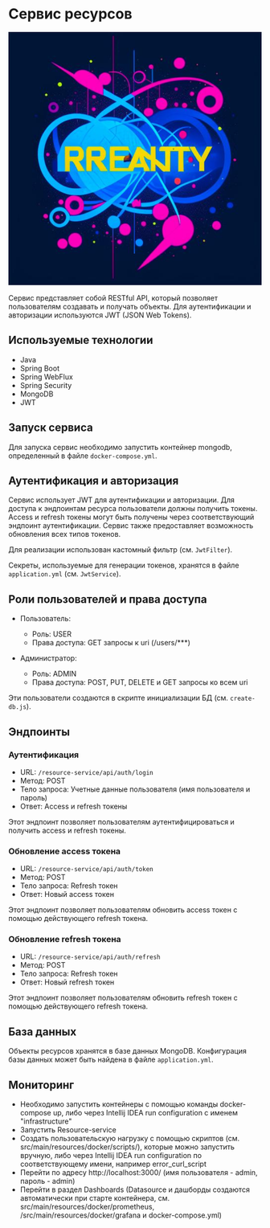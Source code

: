 # Сервис ресурсов

<div style="text-align: center;">
  <img src="docs/logo.jpg" alt="Логотип проекта">
</div>

Сервис представляет собой RESTful API, который позволяет пользователям создавать и получать объекты.
Для аутентификации и авторизации используются JWT (JSON Web Tokens).

## Используемые технологии

- Java
- Spring Boot
- Spring WebFlux
- Spring Security
- MongoDB
- JWT

## Запуск сервиса

Для запуска сервис необходимо запустить контейнер mongodb, определенный в файле `docker-compose.yml`.

## Аутентификация и авторизация

Сервис использует JWT для аутентификации и авторизации. Для доступа к эндпоинтам ресурса пользователи
должны получить токены. Access и refresh токены могут быть получены через соответствующий
эндпоинт аутентификации. Сервис также предоставляет возможность обновления всех типов токенов.

Для реализации использован кастомный фильтр (см. `JwtFilter`).

Секреты, используемые для генерации токенов, хранятся в файле `application.yml` (см. `JwtService`).

## Роли пользователей и права доступа

- Пользователь:
    - Роль: USER
    - Права доступа: GET запросы к uri (/users/***)

- Администратор:
    - Роль: ADMIN
    - Права доступа: POST, PUT, DELETE и GET запросы ко всем uri

Эти пользователи создаются в скрипте инициализации БД (см. `create-db.js`).

## Эндпоинты

### Аутентификация

- URL: `/resource-service/api/auth/login`
- Метод: POST
- Тело запроса: Учетные данные пользователя (имя пользователя и пароль)
- Ответ: Access и refresh токены

Этот эндпоинт позволяет пользователям аутентифицироваться и получить access и refresh токены.

### Обновление access токена

- URL: `/resource-service/api/auth/token`
- Метод: POST
- Тело запроса: Refresh токен
- Ответ: Новый access токен

Этот эндпоинт позволяет пользователям обновить access токен с помощью действующего refresh токена.

### Обновление refresh токена

- URL: `/resource-service/api/auth/refresh`
- Метод: POST
- Тело запроса: Refresh токен
- Ответ: Новый refresh токен

Этот эндпоинт позволяет пользователям обновить refresh токен с помощью действующего refresh токена.

## База данных

Объекты ресурсов хранятся в базе данных MongoDB.
Конфигурация базы данных может быть найдена в файле `application.yml`.

## Мониторинг

- Необходимо запустить контейнеры с помощью команды docker-compose up, либо через Intellij IDEA run configuration с 
именем "infrastructure"
- Запустить Resource-service
- Создать пользовательскую нагрузку с помощью скриптов (см. src/main/resources/docker/scripts/), которые можно запустить
вручную, либо через Intellij IDEA run configuration по соответствующему имени, например error_curl_script
- Перейти по адресу http://localhost:3000/ (имя пользователя - admin, пароль - admin)
- Перейти в раздел Dashboards (Datasource и дашборды создаются автоматически при старте контейнера, см. src/main/resources/docker/prometheus, 
/src/main/resources/docker/grafana и docker-compose.yml)

